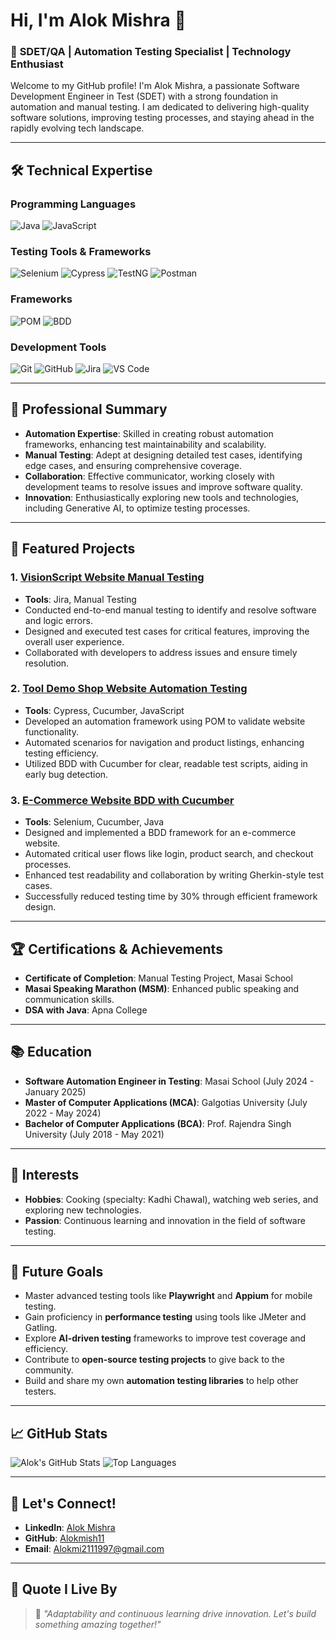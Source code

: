 
# Hi, I'm Alok Mishra 👋

### 🚀 **SDET/QA | Automation Testing Specialist | Technology Enthusiast**

Welcome to my GitHub profile! I'm Alok Mishra, a passionate Software Development Engineer in Test (SDET) with a strong foundation in automation and manual testing. I am dedicated to delivering high-quality software solutions, improving testing processes, and staying ahead in the rapidly evolving tech landscape.

---

## 🛠️ Technical Expertise

### Programming Languages
![Java](https://img.shields.io/badge/Java-ED8B00?style=for-the-badge&logo=java&logoColor=white)
![JavaScript](https://img.shields.io/badge/JavaScript-F7DF1E?style=for-the-badge&logo=javascript&logoColor=black)

### Testing Tools & Frameworks
![Selenium](https://img.shields.io/badge/Selenium-43B02A?style=for-the-badge&logo=selenium&logoColor=white)
![Cypress](https://img.shields.io/badge/Cypress-17202C?style=for-the-badge&logo=cypress&logoColor=white)
![TestNG](https://img.shields.io/badge/TestNG-FF6C37?style=for-the-badge&logo=testng&logoColor=white)
![Postman](https://img.shields.io/badge/Postman-FF6C37?style=for-the-badge&logo=postman&logoColor=white)

### Frameworks
![POM](https://img.shields.io/badge/Page_Object_Model-POM-blue?style=for-the-badge)
![BDD](https://img.shields.io/badge/BDD-Cucumber-brightgreen?style=for-the-badge)

### Development Tools
![Git](https://img.shields.io/badge/Git-F05032?style=for-the-badge&logo=git&logoColor=white)
![GitHub](https://img.shields.io/badge/GitHub-181717?style=for-the-badge&logo=github&logoColor=white)
![Jira](https://img.shields.io/badge/Jira-0052CC?style=for-the-badge&logo=jira&logoColor=white)
![VS Code](https://img.shields.io/badge/VS_Code-007ACC?style=for-the-badge&logo=visual-studio-code&logoColor=white)

---

## 🌟 Professional Summary

- **Automation Expertise**: Skilled in creating robust automation frameworks, enhancing test maintainability and scalability.
- **Manual Testing**: Adept at designing detailed test cases, identifying edge cases, and ensuring comprehensive coverage.
- **Collaboration**: Effective communicator, working closely with development teams to resolve issues and improve software quality.
- **Innovation**: Enthusiastically exploring new tools and technologies, including Generative AI, to optimize testing processes.

---

## 📂 Featured Projects

### 1. [VisionScript Website Manual Testing](https://github.com/Alokmish11/Manual-Testing-Project.git)
- **Tools**: Jira, Manual Testing
- Conducted end-to-end manual testing to identify and resolve software and logic errors.
- Designed and executed test cases for critical features, improving the overall user experience.
- Collaborated with developers to address issues and ensure timely resolution.

### 2. [Tool Demo Shop Website Automation Testing](https://github.com/Alokmish11/Tools-Shop-Demo.git)
- **Tools**: Cypress, Cucumber, JavaScript
- Developed an automation framework using POM to validate website functionality.
- Automated scenarios for navigation and product listings, enhancing testing efficiency.
- Utilized BDD with Cucumber for clear, readable test scripts, aiding in early bug detection.

### 3. [E-Commerce Website BDD with Cucumber](https://github.com/Alokmish11/E-Commerce-Cucumber-Project)
- **Tools**: Selenium, Cucumber, Java
- Designed and implemented a BDD framework for an e-commerce website.
- Automated critical user flows like login, product search, and checkout processes.
- Enhanced test readability and collaboration by writing Gherkin-style test cases.
- Successfully reduced testing time by 30% through efficient framework design.

---

## 🏆 Certifications & Achievements

- **Certificate of Completion**: Manual Testing Project, Masai School
- **Masai Speaking Marathon (MSM)**: Enhanced public speaking and communication skills.
- **DSA with Java**: Apna College

---

## 📚 Education

- **Software Automation Engineer in Testing**: Masai School (July 2024 - January 2025)
- **Master of Computer Applications (MCA)**: Galgotias University (July 2022 - May 2024)
- **Bachelor of Computer Applications (BCA)**: Prof. Rajendra Singh University (July 2018 - May 2021)

---

## 🌟 Interests

- **Hobbies**: Cooking (specialty: Kadhi Chawal), watching web series, and exploring new technologies.
- **Passion**: Continuous learning and innovation in the field of software testing.

---

## 🔮 Future Goals

- Master advanced testing tools like **Playwright** and **Appium** for mobile testing.
- Gain proficiency in **performance testing** using tools like JMeter and Gatling.
- Explore **AI-driven testing** frameworks to improve test coverage and efficiency.
- Contribute to **open-source testing projects** to give back to the community.
- Build and share my own **automation testing libraries** to help other testers.

---

## 📈 GitHub Stats

![Alok's GitHub Stats](https://github-readme-stats.vercel.app/api?username=Alokmish11&show_icons=true&theme=radical)
![Top Languages](https://github-readme-stats.vercel.app/api/top-langs/?username=Alokmish11&layout=compact&theme=radical)

---

## 🤝 Let's Connect!

- **LinkedIn**: [Alok Mishra](https://www.linkedin.com/in/alok-mishra-90067224a)
- **GitHub**: [Alokmish11](https://github.com/Alokmish11)
- **Email**: [Alokmi2111997@gmail.com](mailto:Alokmi2111997@gmail.com)

---

## 💬 Quote I Live By
> 🌟 *"Adaptability and continuous learning drive innovation. Let's build something amazing together!"*


